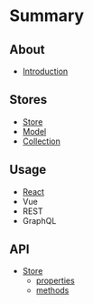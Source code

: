 # Summary

## About

* [Introduction](README.md)

## Stores

* [Store](stores/store.md)
* [Model](stores/model.md)
* [Collection](stores/collection.md)

## Usage

* [React](usage/react.md)
* Vue
* REST
* GraphQL

## API

* [Store](api/store/README.md)
  * [properties](api/store/properties.md)
  * [methods](api/store/methods.md)

